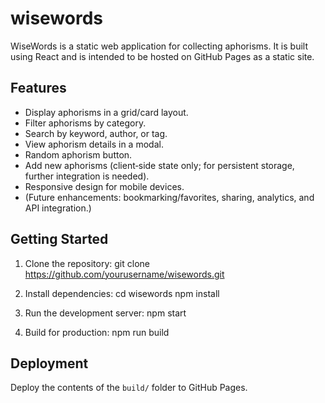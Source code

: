 # wisewords
WiseWords is a static web application for collecting aphorisms. It is built using React and is intended to be hosted on GitHub Pages as a static site.

## Features
- Display aphorisms in a grid/card layout.
- Filter aphorisms by category.
- Search by keyword, author, or tag.
- View aphorism details in a modal.
- Random aphorism button.
- Add new aphorisms (client‑side state only; for persistent storage, further integration is needed).
- Responsive design for mobile devices.
- (Future enhancements: bookmarking/favorites, sharing, analytics, and API integration.)

## Getting Started

1. Clone the repository:
   git clone https://github.com/yourusername/wisewords.git

2. Install dependencies:
   cd wisewords npm install

3. Run the development server:
   npm start

4. Build for production:
   npm run build

## Deployment
Deploy the contents of the `build/` folder to GitHub Pages.
